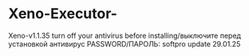 # Xeno-Executor-
Xeno-v1.1.35
turn off your antivirus before installing/выключите перед установкой антивирус
PASSWORD/ПАРОЛЬ: softpro
update 29.01.25
